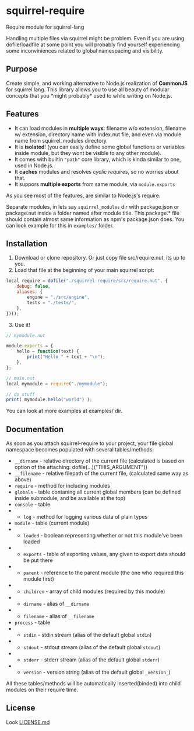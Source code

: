 # squirrel-require
Require module for squirrel-lang

Handling multiple files via squirrel might be problem.
Even if you are using dofile/loadfile at some point you will probably find yourself experiencing some inconviniences related to global namespacing and visibility.

## Purpose

Create simple, and working alternative to Node.js realization of **CommonJS** for squirrel lang.
This library allows you to use all beauty of modular concepts that you \*might probably\* used to while writing on Node.js.

## Features

* It can load modules in **multiple ways**: filename w/o extension, filename w/ extension, directory name with index.nut file, and even via module name from squirrel_modules directory.
* It is **isolated**! (you can easily define some global functions or variables inside module, but they wont be visible to any other module).
* It comes with builtin `"path"` core library, which is kinda similar to one, used in Node.js.
* It **caches** modules and resolves *cyclic requires*, so no worries about that.
* It suppors **multiple exports** from same module, via `module.exports`

As you see most of the features, are similar to Node.js's require.

Separate modules, in lets say `squirrel_modules` dir with package.json or package.nut inside a folder named after module title.
This package.* file should contain almost same information as npm's package.json does.
You can look example for this in `examples/` folder.

## Installation

1. Download or clone repository. Or just copy file src/require.nut, its up to you.
2. Load that file at the beginning of your main squirrel script:

```js
local require = dofile("./squirrel-require/src/require.nut", {
    debug: false,
    aliases: {
        engine = "./src/engine",
        tests = "./tests/",
    },
})();
```

3. Use it!

```js
// mymodule.nut

module.exports = {
    hello = function(text) {
        print("Hello " + text + "\n");
    },
};

```

```js
// main.nut
local mymodule = require("./mymodule");

// do stuff
print( mymodule.hello("world") );
```

You can look at more examples at examples/ dir.

## Documentation

As soon as you attach squirrel-require to your project, your file global namespace becomes populated with several tables/methods:

* `__dirname` - relative directory of the current file (calculated is based on option of the attaching: dofile(...)("THIS_ARGUMENT"))
* `__filename` - relative filepath of the current file, (calculated same way as above)
* `require` - method for including modules
* `globals` - table contaning all current global members (can be defined inside submodule, and be available at the top)
* `console` - table
* * `log` - method for logging various data of plain types
* `module` - table (current module)
* * `loaded` - boolean representing whether or not this module've been loaded
* * `exports` - table of exporting values, any given to export data should be put there
* * `parent` - reference to the parent module (the one who required this module first)
* * `children` - array of child modules (required by this module)
* * `dirname` - alias of `__dirname`
* * `filename` - alias of `__filename`
* `process` - table
* * `stdin` - stdin stream (alias of the default global `stdin`)
* * `stdout` - stdout stream (alias of the default global `stdout`)
* * `stderr` - stderr stream (alias of the default global `stderr`)
* * `version` - version string (alias of the default global `_version_`)

All these tables/methods will be automatically inserted(binded) into child modules on their require time.

## License

Look [LICENSE.md](LICENSE.md)
